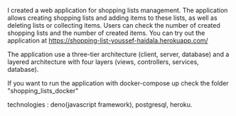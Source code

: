 I created a web application for shopping lists management. The application allows creating shopping lists and adding items  to these lists, as well as deleting lists or collecting items. Users can check the number of created shopping lists and the number of created items. You can try out the application at https://shopping-list-youssef-haidala.herokuapp.com/

The application use a three-tier architecture (client, server, database) and a layered architecture with four layers (views, controllers, services, database).

If you want to run the application with docker-compose up check the folder "shopping_lists_docker"

technologies : deno(javascript framework), postgresql, heroku.

